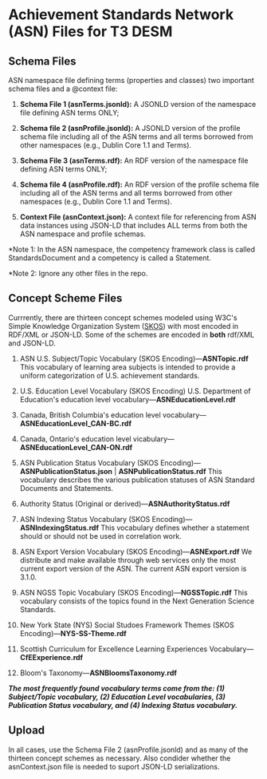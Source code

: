 # Achievement Standards Network (ASN) Files for T3 DESM

## Schema Files

ASN namespace file defining terms (properties and classes) two important schema files and a @context file:
1. **Schema File 1 (asnTerms.jsonld):** A JSONLD version of the namespace file defining ASN terms ONLY; 

1. **Schema file 2 (asnProfile.jsonld):** A JSONLD version of the profile schema file including all of the ASN terms and all terms borrowed from other namespaces (e.g., Dublin Core 1.1 and Terms).

1. **Schema File 3 (asnTerms.rdf):** An RDF version of the namespace file defining ASN terms ONLY; 

1. **Schema file 4 (asnProfile.rdf):** An RDF version of the profile schema file including all of the ASN terms and all terms borrowed from other namespaces (e.g., Dublin Core 1.1 and Terms).

1. **Context File (asnContext.json):** A context file for referencing from ASN data instances using JSON-LD that includes ALL terms from both the ASN namespace and profile schemas.

*Note 1: In the ASN namespace, the competency framework class is called StandardsDocument and a competency is called a Statement.

*Note 2: Ignore any other files in the repo.

## Concept Scheme Files

Currrently, there are thirteen concept schemes modeled using W3C's Simple Knowledge Organization System ([SKOS](http://www.w3.org/2004/02/skos/core#)) with most encoded in RDF/XML or JSON-LD. Some of the schemes are encoded in **both** rdf/XML and JSON-LD.

1. ASN U.S. Subject/Topic Vocabulary (SKOS Encoding)—**ASNTopic.rdf**
This vocabulary of learning area subjects is intended to provide a uniform categorization of U.S. achievement standards.

1. U.S. Education Level Vocabulary (SKOS Encoding) U.S. Department of Education's education level vocabulary—**ASNEducationLevel.rdf** 

1. Canada, British Columbia's education level vocabulary— **ASNEducationLevel_CAN-BC.rdf**

1. Canada, Ontario's education level vicabulary—**ASNEducationLevel_CAN-ON.rdf** 

1. ASN Publication Status Vocabulary (SKOS Encoding)—**ASNPublicationStatus.json** | **ASNPublicationStatus.rdf**
This vocabulary describes the various publication statuses of ASN Standard Documents and Statements.

1. Authority Status (Original or derived)—**ASNAuthorityStatus.rdf**


1. ASN Indexing Status Vocabulary (SKOS Encoding)—**ASNIndexingStatus.rdf**
This vocabulary defines whether a statement should or should not be used in correlation work.

1. ASN Export Version Vocabulary (SKOS Encoding)—**ASNExport.rdf**
We distribute and make available through web services only the most current export version of the ASN. The current ASN export version is 3.1.0.

1. ASN NGSS Topic Vocabulary (SKOS Encoding)—**NGSSTopic.rdf**
This vocabulary consists of the topics found in the Next Generation Science Standards.

1. New York State (NYS) Social Studoes Framework Themes (SKOS Encoding)—**NYS-SS-Theme.rdf**

1. Scottish Curriculum for Excellence Learning Experiences Vocabulary—**CfEExperience.rdf**

1. Bloom's Taxonomy—**ASNBloomsTaxonomy.rdf**

***The most frequently found vocabulary terms come from the: (1) Subject/Topic vocabulary, (2) Education Level vocabularies, (3) Publication Status vocabulary, and (4) Indexing Status vocabulary.*** 

## Upload

In all cases, use the Schema File 2 (asnProfile.jsonld) and as many of the thirteen concept schemes as necessary. Also condider whether the asnContext.json file is needed to suport JSON-LD serializations.

